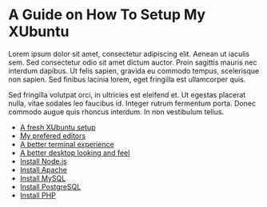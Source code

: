A Guide on How To Setup My XUbuntu
==================================

Lorem ipsum dolor sit amet, consectetur adipiscing elit. Aenean ut iaculis sem. Sed consectetur odio sit amet dictum auctor. Proin sagittis mauris nec interdum dapibus. Ut felis sapien, gravida eu commodo tempus, scelerisque non sapien. Sed finibus lacinia lorem, eget fringilla est ullamcorper quis. 

Sed fringilla volutpat orci, in ultricies est eleifend et. Ut egestas placerat nulla, vitae sodales leo faucibus id. Integer rutrum fermentum porta. Donec commodo augue quis rhoncus interdum. In non vestibulum tellus.

* [A fresh XUbuntu setup](setup-ubuntu.md)
* [My prefered editors](setup-editors.md)
* [A better terminal experience](setup-terminal.md)
* [A better desktop looking and feel](setup-desktop.md)
* [Install Node.js](setup-nodejs.md)
* [Install Apache](setup-apache.md)
* [Install MySQL](setup-mysql.md)
* [Install PostgreSQL](setup-postgresql.md)
* [Install PHP](setup-php.md)
